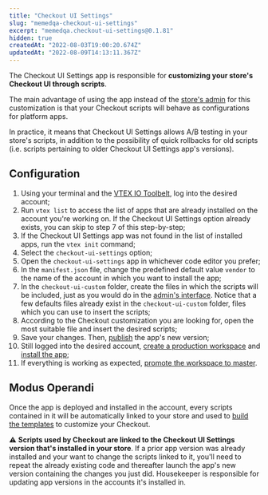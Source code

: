 ```yaml
---
title: "Checkout UI Settings"
slug: "memedqa-checkout-ui-settings"
excerpt: "memedqa.checkout-ui-settings@0.1.81"
hidden: true
createdAt: "2022-08-03T19:00:20.674Z"
updatedAt: "2022-08-09T14:13:11.367Z"
---
```

The Checkout UI Settings app is responsible for **customizing your store's Checkout UI through scripts**.

The main advantage of using the app instead of the [store's admin](https://help.vtex.com/tutorial/configure-template-in-smartcheckout-update--ToTE5XB39t0SwtHgpgwSv?locale=en) for this customization is that your Checkout scripts will behave as configurations for platform apps.

In practice, it means that Checkout UI Settings allows A/B testing in your store's scripts, in addition to the possibility of quick rollbacks for old scripts (i.e. scripts pertaining to older Checkout UI Settings app's versions).

## Configuration

1.  Using your terminal and the [VTEX IO Toolbelt](https://vtex.io/docs/recipes/development/vtex-io-cli-installment-and-command-reference), log into the desired account;
2.  Run `vtex list` to access the list of apps that are already installed on the account you're working on. If the Checkout UI Settings option already exists, you can skip to step 7 of this step-by-step;
3.  If the Checkout UI Settings app was not found in the list of installed apps, run the `vtex init` command;
4. Select the `checkout-ui-settings` option;
5.  Open the `checkout-ui-settings`  app in whichever code editor you prefer;
6.  In the  `manifest.json`  file, change the predefined default value  `vendor`  to the name of the account in which you want to install the app;
7.  In the  `checkout-ui-custom`  folder, create the files in which the scripts will be included, just as you would do in the [admin's interface](https://help.vtex.com/tutorial/configure-template-in-smartcheckout-update--ToTE5XB39t0SwtHgpgwSv?locale=en#configure-code). Notice that a few defaults files already exist in the `checkout-ui-custom` folder, files which you can use to insert the scripts;
8.  According to the Checkout customization you are looking for, open the most suitable file and insert the desired scripts;
9.  Save your changes. Then, [publish](https://vtex.io/docs/recipes/development/publishing-an-app) the app's new version;
10. Still logged into the desired account, [create a production workspace](https://vtex.io/docs/recipes/development/creating-a-production-workspace) and [install the app](https://vtex.io/docs/recipes/development/installing-an-app);
10. If everything is working as expected, [promote the workspace to master](https://vtex.io/docs/recipes/development/promoting-a-workspace-to-master).

## Modus Operandi 

Once the app is deployed and installed in the account, every scripts contained in it will be automatically linked to your store and used to [build the templates](https://help.vtex.com/tutorial/configure-template-in-smartcheckout-update--ToTE5XB39t0SwtHgpgwSv?locale=en#configuring-templates-from-the-code-menu) to customize your Checkout.


:warning: **Scripts used by Checkout are linked to the Checkout UI Settings version that's installed in your store**. If a prior app version was already installed and your want to change the scripts linked to it, you'll need to repeat the already existing code and thereafter launch the app's new version containing the changes you just did. Housekeeper is responsible for updating app versions in the accounts it's installed in.